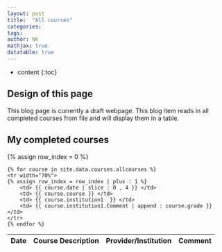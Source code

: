 ```yaml
---
layout: post
title:  "All courses"
categories: 
tags:  
author: NK
mathjax: true
datatable: true
---
```


* content
{:toc}




## Design of this page

This blog page is currently a draft webpage. 
This blog item reads in all completed courses from file and will display them in a table. 

## My completed courses


<table width="70%" class="display">
   <thead>
	<tr width="70%">
		<th>Date</th>
		<th>Course Description </th>
		<th>Provider/Institution</th>
		<th>Comment</th>
	</tr>
   </thead>
   <tbody>   
{% assign row_index = 0 %}         <!--row index not used for the moment -->

	{% for course in site.data.courses.allcourses %}
    <tr width="70%">
    {% assign row_index = row_index | plus : 1 %}
	    <td> {{ course.date | slice : 0 , 4 }} </td> 
		<td> {{ course.course }} </td>
		<td> {{ course.institution1  }} </td>
   		<td> {{ course.institution1.Comment | append : course.grade }} </td>
    </tr>
	{% endfor %}
   </tbody>
</table>



